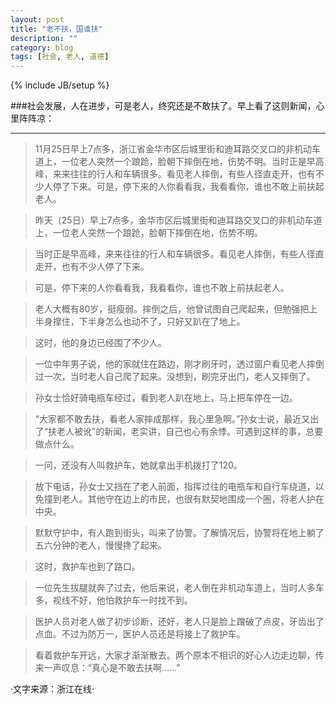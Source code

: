 ```yaml
---
layout: post
title: "老不扶，国谁扶"
description: ""
category: blog
tags: [社会, 老人, 道德]
---
```

{% include JB/setup %}

###社会发展，人在进步，可是老人，终究还是不敢扶了。早上看了这则新闻，心里阵阵凉：

***

> 11月25日早上7点多，浙江省金华市区后城里街和迪耳路交叉口的非机动车道上，一位老人突然一个踉跄，脸朝下摔倒在地，伤势不明。当时正是早高峰，来来往往的行人和车辆很多。看见老人摔倒，有些人径直走开，也有不少人停了下来。可是，停下来的人你看看我，我看看你，谁也不敢上前扶起老人。 

> 昨天（25日）早上7点多，金华市区后城里街和迪耳路交叉口的非机动车道上，一位老人突然一个踉跄，脸朝下摔倒在地，伤势不明。 

> 当时正是早高峰，来来往往的行人和车辆很多。看见老人摔倒，有些人径直走开，也有不少人停了下来。 

> 可是，停下来的人你看看我，我看看你，谁也不敢上前扶起老人。 

> 老人大概有80岁，挺瘦弱。摔倒之后，他曾试图自己爬起来，但勉强把上半身撑住，下半身怎么也动不了，只好又趴在了地上。 

> 这时，他的身边已经围了不少人。 

> 一位中年男子说，他的家就住在路边，刚才刷牙时，透过窗户看见老人摔倒过一次，当时老人自己爬了起来。没想到，刷完牙出门，老人又摔倒了。 

> 孙女士恰好骑电瓶车经过，看到老人趴在地上，马上把车停在一边。 

> “大家都不敢去扶，看老人家摔成那样，我心里急啊。”孙女士说，最近又出了“扶老人被讹”的新闻，老实讲，自己也心有余悸。可遇到这样的事，总要做点什么。 

> 一问，还没有人叫救护车，她就拿出手机拨打了120。 

> 放下电话，孙女士又挡在了老人前面，指挥过往的电瓶车和自行车绕道，以免撞到老人。其他守在边上的市民，也很有默契地围成一个圈，将老人护在中央。 

> 默默守护中，有人跑到街头，叫来了协警。了解情况后，协警将在地上躺了五六分钟的老人，慢慢搀了起来。 

> 这时，救护车也到了路口。 

> 一位先生拔腿就奔了过去，他后来说，老人倒在非机动车道上，当时人多车多，视线不好，他怕救护车一时找不到。 

> 医护人员对老人做了初步诊断，还好，老人只是脸上蹭破了点皮，牙齿出了点血。不过为防万一，医护人员还是将接上了救护车。 

> 看着救护车开远，大家才渐渐散去。两个原本不相识的好心人边走边聊，传来一声叹息：“真心是不敢去扶啊……”  

·文字来源：浙江在线· 